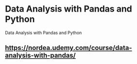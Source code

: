 # Data Analysis with Pandas and Python

Data Analysis with Pandas and Python

## https://nordea.udemy.com/course/data-analysis-with-pandas/
